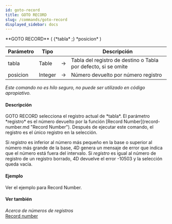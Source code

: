 ```yaml
---
id: goto-record
title: GOTO RECORD
slug: /commands/goto-record
displayed_sidebar: docs
---
```


<!--REF #_command_.GOTO RECORD.Syntax-->**GOTO RECORD** ( {*tabla* ;} *posicion* )<!-- END REF-->
<!--REF #_command_.GOTO RECORD.Params-->
| Parámetro | Tipo |  | Descripción |
| --- | --- | --- | --- |
| tabla | Table | &#8594;  | Tabla del registro de destino o Tabla por defecto, si se omite |
| posicion | Integer | &#8594;  | Número devuelto por número registro |

<!-- END REF-->

*Este comando no es hilo seguro, no puede ser utilizado en código apropiativo.*


#### Descripción 

<!--REF #_command_.GOTO RECORD.Summary-->GOTO RECORD selecciona el registro actual de *tabla*.<!-- END REF--> El parámetro *registro* es el número devuelto por la función [Record Number](record-number.md "Record Number"). Después de ejecutar este comando, el registro es el único registro en la selección. 

Si *registro* es inferior al número más pequeño en la base o superior al número más grande de la base, 4D genera un mensaje de error que indica que el número está fuera del intervalo. Si *registro* es igual al número de registro de un registro borrado, 4D devuelve el error -10503 y la selección queda vacía.   

#### Ejemplo 

Ver el ejemplo para Record Number.

#### Ver también 

*Acerca de números de registros*  
[Record number](record-number.md)  